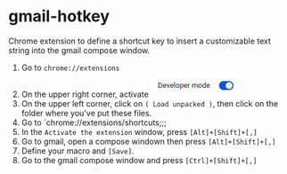 # gmail-hotkey

Chrome extension to define a shortcut key to insert a customizable text string into the gmail compose window. 

1. Go to `chrome://extensions`
1. On the upper right corner, activate ![dev](img/dev.png)
1. On the upper left corner, click on `( Load unpacked )`, then click on the folder where you've put these files.
1. Go to `chrome://extensions/shortcuts;;;
1. In the `Activate the extension` window, press `[Alt]+[Shift]+[,]`
1. Go to gmail, open a compose windown then press `[Alt]+[Shift]+[,]`
1. Define your macro and `[Save]`.
1. Go to the gmail compose window and press `[Ctrl]+[Shift]+[,]`
